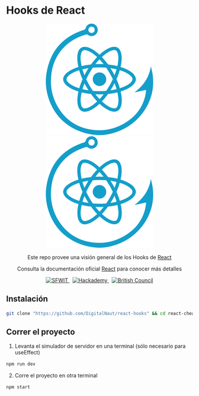 # Hooks de React

<div align="center">
  <img src="./readme_icons/react-hooks.svg#gh-light-mode-only" title="React Hooks" alt="React Hooks" />
  <img src="./readme_icons/react-hooks-dark.svg#gh-dark-mode-only" title="React Hooks" alt="React Hooks" />

  <p>Este repo provee una visión general de los Hooks de <a href="http://reactjs.org/" target="_blank">React</a></p>
  <p>Consulta la documentación oficial <a href="https://es.reactjs.org/docs/hooks-intro.html" target="_blank">React</a> para conocer más detalles</p>
</div>

<div align="center">
  <a href="https://skillsfor.womenintech.mx" target="_blank">
    <img src="https://skillsfor.womenintech.mx/mainLogo.png" title="Skills for Women in Tech" alt="SFWIT" width="32px" height="32px" />
  </a>
  &nbsp;
  <a href="https://hackademy.lat" target="_blank">
    <img src="https://hackademy.lat/favicon.png" title="Hackademy" alt="Hackademy" width="32px" height="32px" />
  </a>
  &nbsp;
  <a href="https://www.britishcouncil.org.mx" target="_blank">
    <img src="https://www.britishcouncil.org.mx/profiles/solas2/themes/solas_ui/apple-touch-icons/touch-icon-iphone.png" title="British Council" alt="British Council" width="32px" height="32px" />
  </a>
</div>

## Instalación

```sh
git clone "https://github.com/DigitalNaut/react-hooks" && cd react-cheat-sheet && npm i
```

## Correr el proyecto

1. Levanta el simulador de servidor en una terminal (sólo necesario para useEffect)

```sh
npm run dev
```

2. Corre el proyecto en otra terminal

```sh
npm start
```
